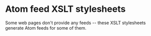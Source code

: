 # Atom feed XSLT stylesheets #

Some web pages don't provide any feeds -- these XSLT stylesheets
generate Atom feeds for some of them.
